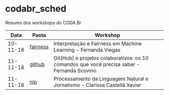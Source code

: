 # codabr_sched
Resumo dos  workshops do CODA.Br

Data| Pasta | Workshop
---|---|---
10-11-18 | [fairness](fairness) | Interpretação e Fairness em Machine Learning - Fernanda Viegas
11-11-18 | [github](github) | Git(Hub) e projetos colaborativos: os 10 comandos que você precisa saber - Fernanda Scovino
11-11-18 | [nlp](nlp) | Processamento da Linguagem Natural e Jornalismo - Clarissa Castellã Xavier
